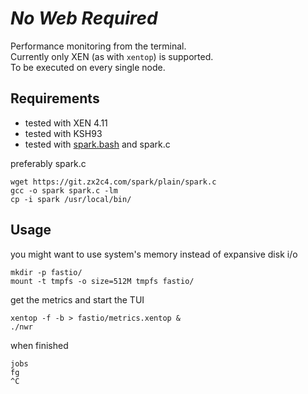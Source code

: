 # _No Web Required_

Performance monitoring from the terminal.  
Currently only XEN (as with `xentop`) is supported.  
To be executed on every single node.  

## Requirements

- tested with XEN 4.11
- tested with KSH93
- tested with [spark.bash](https://github.com/holman/spark) and spark.c

preferably spark.c

	wget https://git.zx2c4.com/spark/plain/spark.c
	gcc -o spark spark.c -lm
	cp -i spark /usr/local/bin/

## Usage

you might want to use system's memory instead of expansive disk i/o

	mkdir -p fastio/
	mount -t tmpfs -o size=512M tmpfs fastio/

get the metrics and start the TUI

	xentop -f -b > fastio/metrics.xentop &
	./nwr

when finished

	jobs
	fg
	^C

